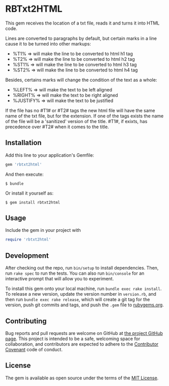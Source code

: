 # RBTxt2HTML

This gem receives the location of a txt file, reads it and turns it into HTML code.

Lines are converted to paragraphs by default, but certain marks in a line cause it to be turned into other markups:

* %T1%       => will make the line to be converted to html h1 tag
* %T2%       => will make the line to be converted to html h2 tag
* %ST1%      => will make the line to be converted to html h3 tag
* %ST2%      => will make the line to be converted to html h4 tag

Besides, certains marks will change the condition of the text as a whole:

* %LEFT%     => will make the text to be left aligned
* %RIGHT%    => will make the text to be right aligned
* %JUSTIFY%  => will make the text to be justified

If the file has no #T1# or #T2# tags the new html file will have the same name of the txt file, but for the extension. If one of the tags exists the name of the file will be a 'sanitized' version of the title. #T1#, if exixts, has precedence over #T2# when it comes to the title.

## Installation

Add this line to your application's Gemfile:

```ruby
gem 'rbtxt2html'
```

And then execute:

    $ bundle

Or install it yourself as:

    $ gem install rbtxt2html

## Usage

Include the gem in your project with

```ruby
require 'rbtxt2html'
```

## Development

After checking out the repo, run `bin/setup` to install dependencies. Then, run `rake spec` to run the tests. You can also run `bin/console` for an interactive prompt that will allow you to experiment.

To install this gem onto your local machine, run `bundle exec rake install`. To release a new version, update the version number in `version.rb`, and then run `bundle exec rake release`, which will create a git tag for the version, push git commits and tags, and push the `.gem` file to [rubygems.org](https://rubygems.org).

## Contributing

Bug reports and pull requests are welcome on GitHub at [the project GitHub page](https://github.com/EdDeAlmeidaJr/rbtxt2html). This project is intended to be a safe, welcoming space for collaboration, and contributors are expected to adhere to the [Contributor Covenant](http://contributor-covenant.org) code of conduct.


## License

The gem is available as open source under the terms of the [MIT License](http://opensource.org/licenses/MIT).

